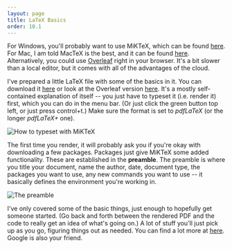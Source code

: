 ```yaml
---
layout: page
title: LaTeX Basics
order: 10.1
---
```


For Windows, you'll probably want to use MiKTeX, which can be found [here](http://miktex.org/download).
For Mac, I am told MacTeX is the best, and it can be found [here](http://www.tug.org/mactex/).
Alternatively, you could use [Overleaf](https://www.overleaf.com/) right in your
browser. It's a bit slower than a local editor, but it comes with all of the
advantages of the cloud.

I've prepared a little LaTeX file with some of the basics in it. You can download
it [here](../basiclatex.tex) or look at the Overleaf version [here](https://www.overleaf.com/read/ycpfvsvqdxnb).
It's a mostly self-contained explanation of itself
-- you just have to typeset it (i.e. render it) first, which you can do in the menu
bar. (Or just click the green button top left, or just press control+t.) Make sure
the format is set to *pdfLaTeX* (or the longer *pdfLaTeX+* one).

![How to typeset with MiKTeX](../typeset.png)

The first time you render, it will probably ask you if you're okay with downloading
a few packages. Packages just give MiKTeX some added functionality. These are established
in the **preamble**. The preamble is where you title your document, name the author,
date, document type, the packages you want to use, any new commands you want to
use -- it basically defines the environment you're working in.

![The preamble](../preamble.png)

I've only covered some of the basic things, just enough to hopefully get someone
started. (Go back and forth between the rendered PDF and the code to really get
an idea of what's going on.) A lot of stuff you'll just pick up as you go, figuring
things out as needed.  You can find a lot more at [here](http://www.math.wisc.edu/~mitchell/learntex.pdf).
Google is also your friend.
